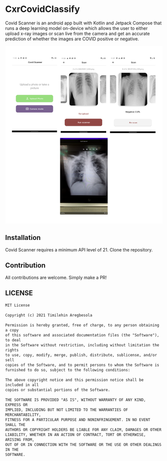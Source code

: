 # CxrCovidClassify

Covid Scanner is an android app built with Kotlin and Jetpack Compose that runs a deep learning model on-device which allows the user to either upload x-ray images or scan live from the camera and get an accurate prediction of whether the images are COVID positive or negative. 

![](media/screens.png)

## Installation
Covid Scanner requires a minimum API level of 21. Clone the repository.

## Contribution
All contributions are welcome. Simply make a PR!

## LICENSE
```
MIT License

Copyright (c) 2021 Timilehin Aregbesola

Permission is hereby granted, free of charge, to any person obtaining a copy
of this software and associated documentation files (the "Software"), to deal
in the Software without restriction, including without limitation the rights
to use, copy, modify, merge, publish, distribute, sublicense, and/or sell
copies of the Software, and to permit persons to whom the Software is
furnished to do so, subject to the following conditions:

The above copyright notice and this permission notice shall be included in all
copies or substantial portions of the Software.

THE SOFTWARE IS PROVIDED "AS IS", WITHOUT WARRANTY OF ANY KIND, EXPRESS OR
IMPLIED, INCLUDING BUT NOT LIMITED TO THE WARRANTIES OF MERCHANTABILITY,
FITNESS FOR A PARTICULAR PURPOSE AND NONINFRINGEMENT. IN NO EVENT SHALL THE
AUTHORS OR COPYRIGHT HOLDERS BE LIABLE FOR ANY CLAIM, DAMAGES OR OTHER
LIABILITY, WHETHER IN AN ACTION OF CONTRACT, TORT OR OTHERWISE, ARISING FROM,
OUT OF OR IN CONNECTION WITH THE SOFTWARE OR THE USE OR OTHER DEALINGS IN THE
SOFTWARE.
```
